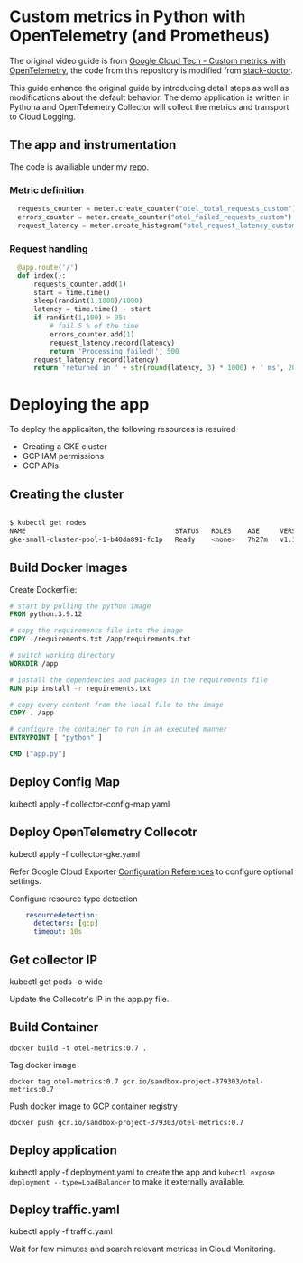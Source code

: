 # Custom metrics in Python with OpenTelemetry (and Prometheus)
The original video guide is from [Google Cloud Tech - Custom metrics with OpenTelemetry](https://www.youtube.com/watch?v=OHJKH2-w8OY&list=PLIivdWyY5sqLuKKx4pcdEAkJY1HevjVVm&index=16), the code from this repository is modified from [stack-doctor](https://github.com/yuriatgoogle/stack-doctor/tree/otel-metrics/opentelemetry-metrics-demo/python). 

This guide enhance the original guide by introducing detail steps as well as modifications about the default behavior. The demo application is written in Pythona and OpenTelemetry Collector will collect the metrics and transport to Cloud Logging.

## The app and instrumentation
The code is availiable under my [repo](https://github.com/tbd).  


### Metric definition
```python
  requests_counter = meter.create_counter("otel_total_requests_custom")
  errors_counter = meter.create_counter("otel_failed_requests_custom")
  request_latency = meter.create_histogram("otel_request_latency_custom")
```


### Request handling
```python
  @app.route('/')
  def index():
      requests_counter.add(1)
      start = time.time()
      sleep(randint(1,1000)/1000)
      latency = time.time() - start
      if randint(1,100) > 95:
          # fail 5 % of the time
          errors_counter.add(1)
          request_latency.record(latency)
          return 'Processing failed!', 500
      request_latency.record(latency)
      return 'returned in ' + str(round(latency, 3) * 1000) + ' ms', 200
```


# Deploying the app
To deploy the applicaiton, the following resources is resuired
* Creating a GKE cluster
* GCP IAM permissions
* GCP APIs

## Creating the cluster


```bash

```

```bash
$ kubectl get nodes
NAME                                     STATUS   ROLES    AGE     VERSION
gke-small-cluster-pool-1-b40da891-fc1p   Ready    <none>   7h27m   v1.15.7-gke.23
```


## Build Docker Images
Create Dockerfile:
```Dockerfile
# start by pulling the python image
FROM python:3.9.12

# copy the requirements file into the image
COPY ./requirements.txt /app/requirements.txt

# switch working directory
WORKDIR /app

# install the dependencies and packages in the requirements file
RUN pip install -r requirements.txt

# copy every content from the local file to the image
COPY . /app

# configure the container to run in an executed manner
ENTRYPOINT [ "python" ]

CMD ["app.py"]
```



## Deploy Config Map
kubectl apply -f collector-config-map.yaml

## Deploy OpenTelemetry Collecotr
kubectl apply -f collector-gke.yaml

Refer Google Cloud Exporter [Configuration References](https://github.com/open-telemetry/opentelemetry-collector-contrib/blob/main/exporter/googlecloudexporter/README.md) to configure optional settings.

Configure resource type detection
```yaml
    resourcedetection:
      detectors: [gcp]
      timeout: 10s
```

## Get collector IP 
kubectl get pods -o wide

Update the Collecotr's IP in the app.py file.

## Build Container 

```shell
docker build -t otel-metrics:0.7 .
```

Tag docker image

```shell
docker tag otel-metrics:0.7 gcr.io/sandbox-project-379303/otel-metrics:0.7
```

Push docker image to GCP container registry
```shell
docker push gcr.io/sandbox-project-379303/otel-metrics:0.7
```

## Deploy application
kubectl apply -f deployment.yaml to create the app and `kubectl expose deployment --type=LoadBalancer` to make it externally available. 


## Deploy traffic.yaml
kubectl apply -f traffic.yaml

Wait for few mimutes and search relevant metricss in Cloud Monitoring.